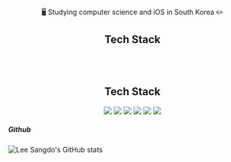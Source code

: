 <br>
<br>

<div>
  <p align=center>
    🖥 Studying computer science and iOS in South Korea ✏️
  </p>
  <h2 align="center">  Tech Stack  </h2>
</div>

<br>
<br>

<h2 align="center">  Tech Stack  </h2>

<div align=center>
  <p>
    <img src="https://img.shields.io/badge/swift-F05138?style=for-the-badge&logo=Swift&logoColor=white">
    <img src="https://img.shields.io/badge/UIkit-2396F3?style=for-the-badge&logo=Swift&logoColor=white">
    <img src="https://img.shields.io/badge/SwiftUi-F05138?style=for-the-badge&logo=Swift&logoColor=white">
    <img src="https://img.shields.io/badge/xcode-147EFB?style=for-the-badge&logo=xcode&logoColor=white">
    <img src="https://img.shields.io/badge/java-007396?style=for-the-badge&logo=java&logoColor=white">
    <img src="https://img.shields.io/badge/AndroidStudio-3DDC84?style=for-the-badge&logo=AndroidStudio&logoColor=white">
  </p>
</div>

##### Github
![Lee Sangdo's GitHub stats](https://github-readme-stats.vercel.app/api?username=SANGDOLEE&show_icons=true&theme=radical)
